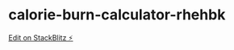 # calorie-burn-calculator-rhehbk

[Edit on StackBlitz ⚡️](https://stackblitz.com/edit/calorie-burn-calculator-rhehbk)